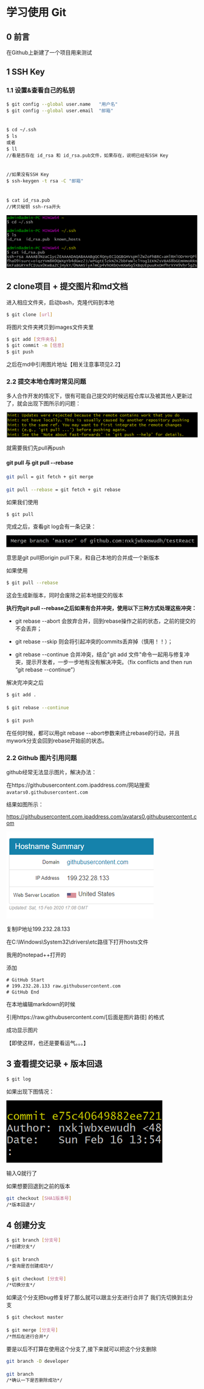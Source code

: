 # 学习使用 Git 

## 0 前言

在Github上新建了一个项目用来测试



## 1 SSH Key

### 1.1 设置&查看自己的私钥

```bash
$ git config --global user.name   "用户名"
$ git config --global user.email  "邮箱"


$ cd ~/.ssh
$ ls
或者
$ ll
//看是否存在 id_rsa 和 id_rsa.pub文件，如果存在，说明已经有SSH Key


//如果没有SSH Key
$ ssh-keygen -t rsa -C "邮箱"


$ cat id_rsa.pub
//拷贝秘钥 ssh-rsa开头
```



![](https://raw.githubusercontent.com/nxkjwbxewudh/testReact/master/images/xiong/SSHkey.png)



## 2 clone项目 + 提交图片和md文档

进入相应文件夹，启动bash，克隆代码到本地

```bash
$ git clone [url]
```

将图片文件夹拷贝到images文件夹里

```bash
$ git add [文件夹名]
$ git commit -m [信息]
$ git push
```

之后在md中引用图片地址【相关注意事项见2.2】



### 2.2 提交本地仓库时常见问题

多人合作开发的情况下，很有可能自己提交的时候远程仓库以及被其他人更新过了，就会出现下图所示的问题：

![](https://raw.githubusercontent.com/nxkjwbxewudh/testReact/master/images/xiong/pushfalse.png)

就需要我们先pull再push



####  git pull 与 git pull --rebase

```bash
git pull = git fetch + git merge

git pull --rebase = git fetch + git rebase
```



如果我们使用

```bash
$ git pull
```

完成之后，查看git log会有一条记录：

![](https://raw.githubusercontent.com/nxkjwbxewudh/testReact/master/images/xiong/mergebranch.png)

意思是git pull把origin pull下来，和自己本地的合并成一个新版本



如果使用

```bash
$ git pull --rebase
```

这会生成新版本，同时会废除之前本地提交的版本

**执行完git pull --rebase之后如果有合并冲突，使用以下三种方式处理这些冲突：**

- git rebase --abort 会放弃合并，回到rebase操作之前的状态，之前的提交的不会丢弃；

- git rebase --skip 则会将引起冲突的commits丢弃掉（慎用！！）；

- git rebase --continue 合并冲突，结合"git add 文件"命令一起用与修复冲突，提示开发者，一步一步地有没有解决冲突。（fix conflicts and then run “git rebase --continue”）

  

解决完冲突之后

```bash
$ git add .

$ git rebase --continue

$ git push
```

在任何时候，都可以用git rebase --abort参数来终止rebase的行动，并且mywork分支会回到rebase开始前的状态。



### 2.2 Github 图片引用问题

github经常无法显示图片，解决办法：

在https://githubusercontent.com.ipaddress.com/网站搜索`avatars0.githubusercontent.com`

结果如图所示：

https://githubusercontent.com.ipaddress.com/avatars0.githubusercontent.com



![](https://raw.githubusercontent.com/nxkjwbxewudh/testReact/master/images/xiong/githubIP.PNG)

复制IP地址199.232.28.133



在C:\Windows\System32\drivers\etc路径下打开hosts文件

我用的notepad++打开的

添加

```
# GitHub Start 
# 199.232.28.133 raw.githubusercontent.com
# GitHub End
```



在本地编辑markdown的时候

引用https://raw.githubusercontent.com/[后面是图片路径] 的格式



成功显示图片

【即使这样，也还是要看运气。。。】



## 3 查看提交记录 + 版本回退

```bash
$ git log
```

如果出现下图情况：

![](https://raw.githubusercontent.com/nxkjwbxewudh/testReact/master/images/xiong/gitlog.PNG)

输入Q就行了

如果想要回退到之前的版本

```bash
git checkout [SHA1版本号]
/*版本回退*/
```





## 4 创建分支

```bash
$ git branch [分支号]
/*创建分支*/

$ git branch
/*查询是否创建成功*/

$ git checkout [分支号]
/*切换分支*/
```



如果这个分支把bug修复好了那么就可以跟主分支进行合并了
我们先切换到主分支

```bash
$ git checkout master

$ git merge [分支号]
/*然后在进行合并*/
```



要是以后不打算在使用这个分支了,接下来就可以把这个分支删除

```bash
git branch -D developer

git branch
/*确认一下是否删除成功*/
```



